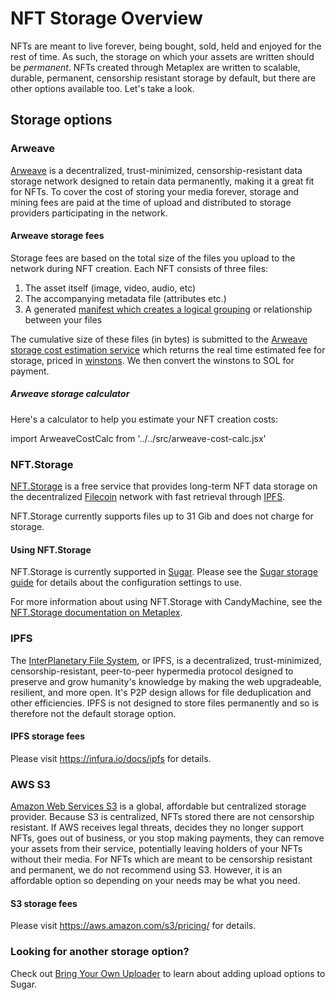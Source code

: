 # NFT Storage Overview

NFTs are meant to live forever, being bought, sold, held and enjoyed for the
rest of time. As such, the storage on which your assets are written should be
_permanent_.  NFTs created through Metaplex are written to scalable, durable,
permanent, censorship resistant storage by default, but there are other options
available too. Let's take a look.

## Storage options

### Arweave

[Arweave][] is a decentralized, trust-minimized, censorship-resistant data
storage network designed to retain data permanently, making it a great fit for
NFTs.  To cover the cost of storing your media forever, storage and mining fees
are paid at the time of upload and distributed to storage providers
participating in the network.

#### Arweave storage fees

Storage fees are based on the total size of the files you upload to the network during NFT creation. Each NFT consists of three files:

1. The asset itself (image, video, audio, etc)
1. The accompanying metadata file (attributes etc.)
1. A generated [manifest which creates a logical grouping][arweave path manifest] or relationship between your files

The cumulative size of these files (in bytes) is submitted to the [Arweave
storage cost estimation service][arweave price service] which returns the real
time estimated fee for storage, priced in [winstons][]. We then convert the
winstons to SOL for payment.

##### Arweave storage calculator

Here's a calculator to help you estimate your NFT creation costs:

import ArweaveCostCalc from '../../src/arweave-cost-calc.jsx'

<ArweaveCostCalc></ArweaveCostCalc>

### NFT.Storage

[NFT.Storage](https://nft.storage) is a free service that provides long-term NFT data storage on the decentralized [Filecoin](https://filecoin.io) network with fast retrieval through [IPFS][IPFS].

NFT.Storage currently supports files up to 31 Gib and does not charge for storage.

#### Using NFT.Storage

NFT.Storage is currently supported in [Sugar][sugar]. Please see the [Sugar storage guide][sugar nft.storage] for details about the configuration settings to use.

For more information about using NFT.Storage with CandyMachine, see the [NFT.Storage documentation on Metaplex][nft.storage metaplex doc]. 

### IPFS

The [InterPlanetary File System][IPFS], or IPFS, is a decentralized,
trust-minimized, censorship-resistant, peer-to-peer hypermedia protocol designed
to preserve and grow humanity's knowledge by making the web upgradeable,
resilient, and more open. It's P2P design allows for file deduplication and
other efficiencies. IPFS is not designed to store files permanently and so is
therefore not the default storage option.

#### IPFS storage fees

Please visit https://infura.io/docs/ipfs for details.

### AWS S3

[Amazon Web Services S3][S3] is a global, affordable but centralized storage
provider. Because S3 is centralized, NFTs stored there are not censorship
resistant. If AWS receives legal threats, decides they no longer support NFTs,
goes out of business, or you stop making payments, they can remove your assets
from their service, potentially leaving holders of your NFTs without their
media. For NFTs which are meant to be censorship resistant and permanent, we do
not recommend using S3. However, it is an affordable option so depending on your
needs may be what you need.

#### S3 storage fees

Please visit https://aws.amazon.com/s3/pricing/ for details.

### Looking for another storage option?

Check out [Bring Your Own Uploader](/tools/sugar/developer/bring-your-own-uploader) to learn about adding upload options to Sugar.


[Arweave]: https://arweave.org
[arweave price service]: https://node1.bundlr.network/price/0
[repo]: https://github.com/metaplex-foundation/metaplex
[IPFS]: https://ipfs.io/
[winstons]: https://docs.arweave.org/developers/server/http-api#ar-and-winston
[S3]: https://aws.amazon.com/s3/
[arweave path manifest]: https://github.com/ArweaveTeam/arweave/wiki/Path-Manifests
[sugar nft.storage]: /tools/sugar/upload-methods#nft.storage
[nft.storage metaplex doc]: https://nft.storage/docs/how-to/mint-solana
[sugar]: /tools/sugar/
